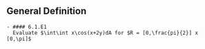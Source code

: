 ## General Definition
	- #### 6.1.E1
	  Evaluate $\int\int x\cos(x+2y)dA for $R = [0,\frac{pi}{2}] x [0,\pi]$